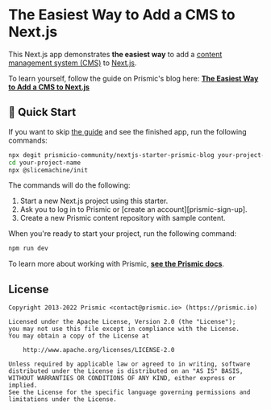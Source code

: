 # The Easiest Way to Add a CMS to Next.js

This Next.js app demonstrates **the easiest way** to add a [content management system (CMS)][prismic] to [Next.js][nextjs].

To learn yourself, follow the guide on Prismic's blog here: [**The Easiest Way to Add a CMS to Next.js**][guide]

## 🚀 Quick Start

If you want to skip [the guide][guide] and see the finished app, run the following commands:

```sh
npx degit prismicio-community/nextjs-starter-prismic-blog your-project-name
cd your-project-name
npx @slicemachine/init
```

The commands will do the following:

1. Start a new Next.js project using this starter.
2. Ask you to log in to Prismic or [create an account][prismic-sign-up].
3. Create a new Prismic content repository with sample content.

When you're ready to start your project, run the following command:

```sh
npm run dev
```

To learn more about working with Prismic, [**see the Prismic docs**][prismic-docs].

## License

```
Copyright 2013-2022 Prismic <contact@prismic.io> (https://prismic.io)

Licensed under the Apache License, Version 2.0 (the "License");
you may not use this file except in compliance with the License.
You may obtain a copy of the License at

    http://www.apache.org/licenses/LICENSE-2.0

Unless required by applicable law or agreed to in writing, software
distributed under the License is distributed on an "AS IS" BASIS,
WITHOUT WARRANTIES OR CONDITIONS OF ANY KIND, either express or implied.
See the License for the specific language governing permissions and
limitations under the License.
```

[prismic]: https://prismic.io/
[prismic-docs]: https://prismic.io/docs/
[nextjs]: https://nextjs.org/
[guide]: https://prismic.io/blog/easiest-way-add-cms-nextjs
